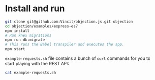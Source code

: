 # Install and run

```sh
git clone git@github.com:Vincit/objection.js.git objection
cd objection/examples/express-es7
npm install
# Run knex migrations
npm run db:migrate
# This runs the Babel transpiler and executes the app.
npm start
```

`example-requests.sh` file contains a bunch of `curl` commands for you to start playing with the REST API:

```sh
cat example-requests.sh
```
